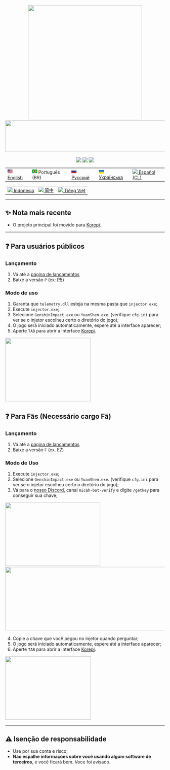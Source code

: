 <p align="center">
  <a href="#"><img width="360" height="360" src="https://media.discordapp.net/attachments/1033549666769449002/1107009612210765955/matches.png"></a>
  <a href="#"><img width="650" height="100" src="https://share.creavite.co/FBkHy3zbN4CgWCr0.gif"></a>
</p>

<p align="center">
	<a href="https://github.com/Korepi/keyauth-cpp-library/releases"><img src="https://img.shields.io/github/downloads/Korepi/keyauth-cpp-library/total.svg?style=for-the-badge&color=darkcyan"></a>
	<a href="https://github.com/Korepi/Korepi/graphs/contributors"><img src="https://img.shields.io/github/contributors/Korepi/Korepi?style=for-the-badge&color=darkcyan"></a>
	<a href="https://discord.gg/cottonbuds"><img src="https://img.shields.io/discord/440536354544156683?label=Discord&logo=discord&style=for-the-badge&color=darkviolet"></a>
</p>

<div align="center">
<table>
  <tr>
    <td valign="center"><a href="README.md"><img src="https://github.com/twitter/twemoji/blob/master/assets/svg/1f1fa-1f1f8.svg" width="16"/> English</td>
    <td valign="center"><img src="https://github.com/twitter/twemoji/blob/master/assets/svg/1f1e7-1f1f7.svg" width="16"/> Português (BR)</td>
    <td valign="center"><a href="README_ru-ru.md"><img src="https://github.com/twitter/twemoji/blob/master/assets/svg/1f1f7-1f1fa.svg" width="16"/> Русский</a></td>
    <td valign="center"><a href="README_ua-ua.md"><img src="https://github.com/Andrew1397/Ukraine/blob/main/Flag_of_Ukraine.png" width="16"/> Українська</a></td>
    <td valign="center"><a href="README_es-cl.md"><img src="https://twemoji.maxcdn.com/v/13.0.0/svg/1f1e8-1f1f1.svg" width="16"/> Español (CL)</td>
      
  </tr>
</table>
</div>
<div align="center">
<table>
  <tr>
    <td valign="center"><a href="README_id-id.md"><img src="https://em-content.zobj.net/thumbs/120/twitter/351/flag-indonesia_1f1ee-1f1e9.png" width="16"/> Indonesia</td>
    <td valign="center"><a href="README_zh-cn.md"><img src="https://em-content.zobj.net/thumbs/120/twitter/351/flag-china_1f1e8-1f1f3.png" width="16"/> 简中</a></td> 
    <td valign="center"><a href="README_vi-vn.md"><img src="https://em-content.zobj.net/thumbs/120/twitter/351/flag-vietnam_1f1fb-1f1f3.png" width="16"/> Tiếng Việt </a></td>
  </tr>
</table>
</div>

---

## ✨ Nota mais recente

- O projeto principal foi movido para [Korepi](https://github.com/Korepi/Korepi).

---

## ❓ Para usuários públicos

### Lançamento

1. Vá até a [página de lançamentos](https://github.com/Korepi/keyauth-cpp-library/releases)
2. Baixe a versão `P` (ex: [P5](https://github.com/Korepi/keyauth-cpp-library/releases/tag/P5))

### Modo de uso

1. Garanta que `telemetry.dll` esteja na mesma pasta que `injector.exe`;
2. Execute `injector.exe`;
3. Selecione `GenshinImpact.exe` ou `YuanShen.exe`. (verifique `cfg.ini` para ver se o injetor escolheu certo o diretório do jogo);
4. O jogo será iniciado automaticamente, espere até a interface aparecer;
5. Aperte `TAB` para abrir a interface [Korepi](https://github.com/Korepi/Korepi).

<a href="#"><img width="270" height="200" src="https://images.drivereasy.com/wp-content/uploads/2018/09/img_5ba9fcbbcb694.png"></a>

## ❓ Para Fãs (Necessário cargo Fã)

### Lançamento

1. Vá até a [página de lançamentos](https://github.com/Korepi/keyauth-cpp-library/releases)
2. Baixe a versão `F` (ex. [F7](https://github.com/Korepi/keyauth-cpp-library/releases/tag/F7))

### Modo de Uso

1. Execute `injector.exe`;
2. Selecione `GenshinImpact.exe` ou `YuanShen.exe`. (verifique `cfg.ini` para ver se o injetor escolheu certo o diretório do jogo);
3. Vá para o [nosso Discord](https://discord.gg/cottonbuds), canal `micah-bot-verify` e digite `/getkey` para conseguir sua chave;

<a href="#"><img width="300" height="200" src="https://cdn.discordapp.com/attachments/1126893908597669989/1128329159559622676/image.png"></a>
<a href="#"><img width="700" height="200" src="https://media.discordapp.net/attachments/1126893908597669989/1128329417521889350/Untitled.png"></a>

4. Copie a chave que você pegou no injetor quando perguntar;
5. O jogo será iniciado automaticamente, espere até a interface aparecer;
6. Aperte `TAB` para abrir a interface [Korepi](https://github.com/Korepi/Korepi).

<a href="#"><img width="270" height="200" src="https://images.drivereasy.com/wp-content/uploads/2018/09/img_5ba9fcbbcb694.png"></a>

---

## ⚠ Isenção de responsabilidade

- Use por sua conta e risco;
- **Não espalhe informações sobre você usando algum software de terceiros**, e você ficará bem. Voce foi avisado.
